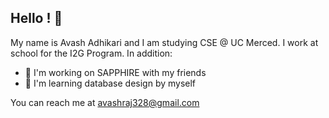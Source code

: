 ## Hello ! 👋

My name is Avash Adhikari and I am studying CSE @ UC Merced. I work at school for the I2G Program. In addition:
 -  🔭 I'm working on SAPPHIRE with my friends
 -  🌱 I'm learning database design by myself

You can reach me at avashraj328@gmail.com
<!--
**avashraj/avashraj** is a ✨ _special_ ✨ repository because its `README.md` (this file) appears on your GitHub profile.

Here are some ideas to get you started:

- I’m currently working on ...
-  I’m currently learning ...
- 👯 I’m looking to collaborate on ...
- 🤔 I’m looking for help with ...
- 💬 Ask me about ...
- 📫 How to reach me: ...
- 😄 Pronouns: ...
- ⚡ Fun fact: ...
-->
